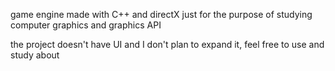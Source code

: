 game engine made with C++ and directX just for the purpose of studying computer graphics and graphics API

the project doesn't have UI and I don't plan to expand it, feel free to use and study about
